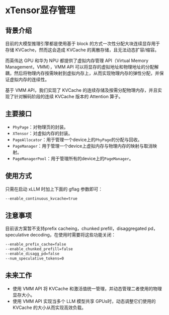 # xTensor显存管理

## 背景介绍

目前的大模型推理引擎都是使用基于 block 的方式一次性分配大块连续显存用于存储 KVCache，然而这会造成 KVCache 的离散存储，且无法动态扩容/缩容。

而英伟达 GPU 和华为 NPU 都提供了虚拟内存管理 API（Virtual Memory Management，VMM），VMM API 可以将显存的虚拟地址和物理地址的分配解耦，然后将物理内存按需映射到虚拟内存上，从而实现物理内存的弹性分配，并保证虚拟内存的连续性。

基于 VMM API，我们实现了 KVCache 的连续存储及按需分配物理内存，并且实现了针对解码阶段的连续 KVCache 版本的 Attention 算子。

## 主要接口
* `PhyPage`：对物理页的封装。
* `XTensor`：对虚拟内存的封装。
* `PageAllocator`：用于管理一个device上的`PhyPage`的分配与回收。
* `PageManager`：用于管理一个device上虚拟内存与物理内存的映射与取消映射。
* `PageManagerPool`：用于管理所有的device上的`PageManager`。

## 使用方式
只需在启动 xLLM 时加上下面的 gflag 参数即可：

```bash
--enable_continuous_kvcache=true
```

## 注意事项
目前该方案暂不支持prefix cacheing，chunked prefill，disaggregated pd，speculative decoding，在使用时需要将这些功能关闭：
```bash
--enable_prefix_cache=false
--enable_chunked_prefill=false
--enable_disagg_pd=false
--num_speculative_tokens=0
```

## 未来工作
* 使用 VMM API 将 KVCache 和激活值统一管理，并动态管理二者使用的物理显存大小。
* 使用 VMM API 实现当多个 LLM 模型共享 GPUs时，动态调整它们使用的 KVCache 的大小从而实现高效负载。